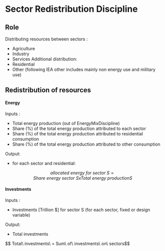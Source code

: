 # Sector Redistribution Discipline

## Role

Distributing resources between sectors :
- Agriculture
- Industry
- Services
Additional distribution:
- Residential
- Other (following IEA other includes mainly non energy use and military use)

## Redistribution of resources

#### Energy

Inputs :
- Total energy production (out of EnergyMixDiscipline)
- Share (%) of the total energy production attributed to each sector
- Share (%) of the total energy production attributed to residential consumption
- Share (%) of the total energy production attributed to other consumption

Output:
- for each sector and residential:

$$ allocated\ energy\ for\ sector\ S = Share\ energy\ sector\ S x Total\ energy\ production S$$



#### Investments

Inputs :
- Investments [Trillion $] for sector S (for each sector, fixed or design variable)

Output:
- Total investments

$$ Total\ investments\ = Sum\ of\ investments\ on\ sectors\$$
